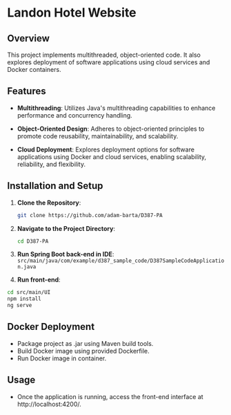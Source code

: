 # Landon Hotel Website

## Overview

This project implements multithreaded, object-oriented code. It also explores deployment of software applications using cloud services and Docker containers.

## Features

- **Multithreading**: Utilizes Java's multithreading capabilities to enhance performance and concurrency handling.

- **Object-Oriented Design**: Adheres to object-oriented principles to promote code reusability, maintainability, and scalability.

- **Cloud Deployment**: Explores deployment options for software applications using Docker and cloud services, enabling scalability, reliability, and flexibility.

## Installation and Setup

1. **Clone the Repository**:
   ```bash
   git clone https://github.com/adam-barta/D387-PA
   ```

2. **Navigate to the Project Directory**:
   ```bash
   cd D387-PA
   ```

3. **Run Spring Boot back-end in IDE**: `src/main/java/com/example/d387_sample_code/D387SampleCodeApplication.java`

4. **Run front-end**:
```bash
cd src/main/UI
npm install
ng serve
```

## Docker Deployment

- Package project as .jar using Maven build tools.
- Build Docker image using provided Dockerfile.
- Run Docker image in container.

## Usage

- Once the application is running, access the front-end interface at http://localhost:4200/.
